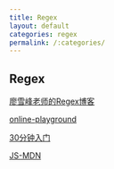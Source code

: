```yaml
---
title: Regex
layout: default
categories: regex
permalink: /:categories/
---
```


## Regex
[廖雪峰老师的Regex博客](https://www.liaoxuefeng.com/wiki/1016959663602400/1017639890281664)

[online-playground](https://regexr.com/)

[30分钟入门](https://deerchao.net/tutorials/regex/regex.htm)

[JS-MDN](https://developer.mozilla.org/zh-CN/docs/Web/JavaScript/Guide/Regular_Expressions)